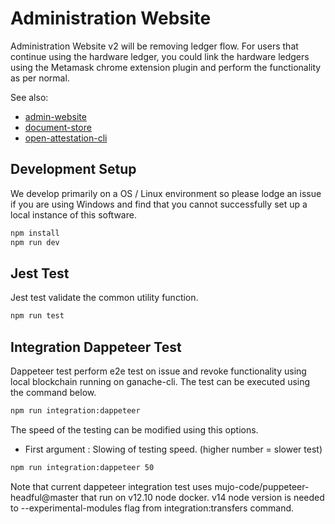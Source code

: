 # Administration Website

Administration Website v2 will be removing ledger flow. For users that continue using the hardware ledger, you could link the hardware ledgers using the Metamask chrome extension plugin and perform the functionality as per normal.

See also:
* [admin-website](https://github.com/OpenCerts/admin-website)
* [document-store](https://github.com/Open-Attestation/document-store)
* [open-attestation-cli](https://github.com/Open-Attestation/open-attestation-cli)

## Development Setup
We develop primarily on a OS / Linux environment so please lodge an issue if you are using Windows and find that you cannot successfully set up a local instance of this software.

```bash
npm install
npm run dev
```

## Jest Test
Jest test validate the common utility function.

```bash
npm run test
```

## Integration Dappeteer Test

Dappeteer test perform e2e test on issue and revoke functionality using local blockchain running on ganache-cli. The test can be executed using the command below.

```bash
npm run integration:dappeteer
```

The speed of the testing can be modified using this options.
- First argument : Slowing of testing speed. (higher number = slower test)

```bash
npm run integration:dappeteer 50
```

Note that current dappeteer integration test uses mujo-code/puppeteer-headful@master that run on v12.10 node docker. v14 node version is needed to --experimental-modules flag from integration:transfers command.

